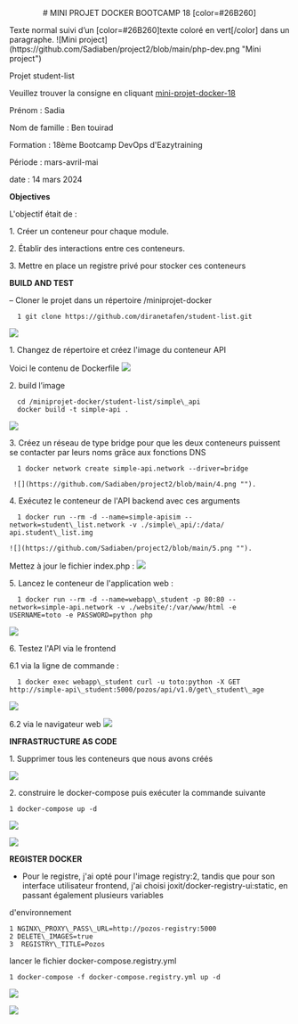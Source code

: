 
<p align="center">
 # MINI PROJET DOCKER BOOTCAMP 18 [color=#26B260]
</p> 
Texte normal suivi d’un [color=#26B260]texte coloré en vert[/color] dans un paragraphe.
  ![Mini project](https://github.com/Sadiaben/project2/blob/main/php-dev.png "Mini project")

Projet student-list

Veuillez trouver la consigne en cliquant [mini-projet-docker-18](https://github.com/diranetafen/student-list)

Prénom : Sadia

Nom de famille : Ben touirad

Formation : 18ème Bootcamp DevOps d'Eazytraining

Période : mars-avril-mai

date : 14 mars 2024

**Objectives**

L'objectif était de :

1\. Créer un conteneur pour chaque module.

2\. Établir des interactions entre ces conteneurs.

3\. Mettre en place un registre privé pour stocker ces conteneurs

**BUILD AND TEST**

  – Cloner le projet dans un répertoire /miniprojet-docker
  
      1 git clone https://github.com/diranetafen/student-list.git
  ![](https://github.com/Sadiaben/project2/blob/main/1.png "")
  
  
  1\. Changez de répertoire et créez l'image du conteneur API
  
  Voici le contenu de Dockerfile
  ![](https://github.com/Sadiaben/project2/blob/main/2.png "")
  
  2\. build l’image
  
      cd /miniprojet-docker/student-list/simple\_api
      docker build -t simple-api .
  
  ![](https://github.com/Sadiaben/project2/blob/main/3.png "")
  
  
  3\. Créez un réseau de type bridge pour que les deux conteneurs puissent se contacter par leurs noms grâce aux fonctions DNS
  
      1 docker network create simple-api.network --driver=bridge
      
     ![](https://github.com/Sadiaben/project2/blob/main/4.png "").
  
  4\. Exécutez le conteneur de l'API backend avec ces arguments
  
      1 docker run --rm -d --name=simple-apisim --network=student\_list.network -v ./simple\_api/:/data/ api.student\_list.img
      
    ![](https://github.com/Sadiaben/project2/blob/main/5.png "").
  
  Mettez à jour le fichier index.php :
  ![](https://github.com/Sadiaben/project2/blob/main/6.png "")
  
  5\. Lancez le conteneur de l'application web :
  
      1 docker run --rm -d --name=webapp\_student -p 80:80 --network=simple-api.network -v ./website/:/var/www/html -e USERNAME=toto -e PASSWORD=python php
  ![](https://github.com/Sadiaben/project2/blob/main/14.png "")
          
  
  6\. Testez l'API via le frontend
  
  6\.1 via la ligne de commande :
  
      1 docker exec webapp\_student curl -u toto:python -X GET http://simple-api\_student:5000/pozos/api/v1.0/get\_student\_age
  ![](https://github.com/Sadiaben/project2/blob/main/7.png "")
  
  6\.2 via le navigateur web
  ![](https://github.com/Sadiaben/project2/blob/main/8.png "")


  
**INFRASTRUCTURE AS CODE**

1\. Supprimer tous les conteneurs que nous avons créés

![](https://github.com/Sadiaben/project2/blob/main/9.png "")


2\. construire le docker-compose puis exécuter la commande suivante

    1 docker-compose up -d
  ![](https://github.com/Sadiaben/project2/blob/main/10.png "")
    
  ![](https://github.com/Sadiaben/project2/blob/main/11.png "")

**REGISTER DOCKER**

- Pour le registre, j'ai opté pour l'image registry:2, tandis que pour son interface utilisateur frontend, j'ai choisi joxit/docker-registry-ui:static, en passant également plusieurs variables

d'environnement

    1 NGINX\_PROXY\_PASS\_URL=http://pozos-registry:5000
    2 DELETE\_IMAGES=true
    3  REGISTRY\_TITLE=Pozos


 lancer le fichier docker-compose.registry.yml

    1 docker-compose -f docker-compose.registry.yml up -d
    
![](https://github.com/Sadiaben/project2/blob/main/12.png "")

![](https://github.com/Sadiaben/project2/blob/main/13.png "")

